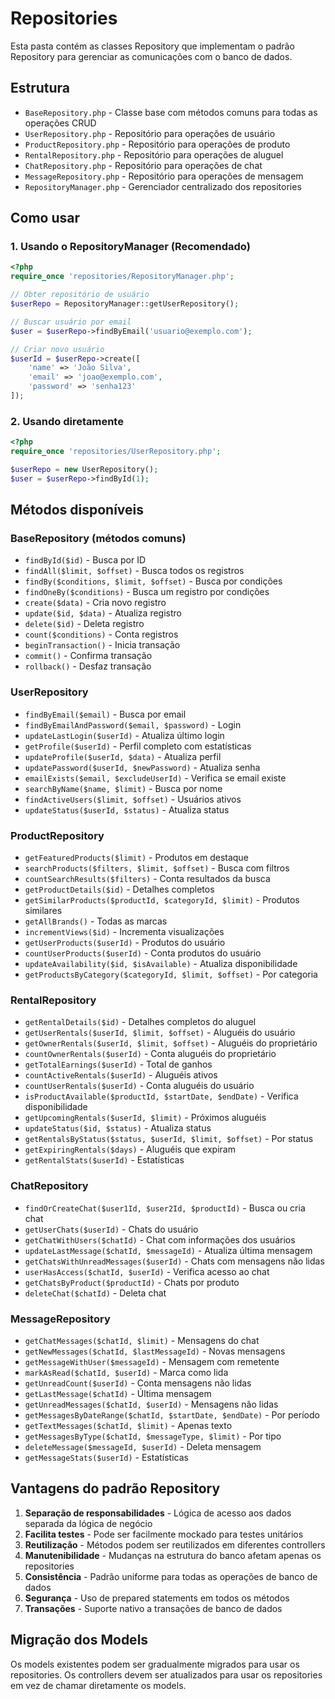 # Repositories

Esta pasta contém as classes Repository que implementam o padrão Repository para gerenciar as comunicações com o banco de dados.

## Estrutura

- `BaseRepository.php` - Classe base com métodos comuns para todas as operações CRUD
- `UserRepository.php` - Repositório para operações de usuário
- `ProductRepository.php` - Repositório para operações de produto
- `RentalRepository.php` - Repositório para operações de aluguel
- `ChatRepository.php` - Repositório para operações de chat
- `MessageRepository.php` - Repositório para operações de mensagem
- `RepositoryManager.php` - Gerenciador centralizado dos repositories

## Como usar

### 1. Usando o RepositoryManager (Recomendado)

```php
<?php
require_once 'repositories/RepositoryManager.php';

// Obter repositório de usuário
$userRepo = RepositoryManager::getUserRepository();

// Buscar usuário por email
$user = $userRepo->findByEmail('usuario@exemplo.com');

// Criar novo usuário
$userId = $userRepo->create([
    'name' => 'João Silva',
    'email' => 'joao@exemplo.com',
    'password' => 'senha123'
]);
```

### 2. Usando diretamente

```php
<?php
require_once 'repositories/UserRepository.php';

$userRepo = new UserRepository();
$user = $userRepo->findById(1);
```

## Métodos disponíveis

### BaseRepository (métodos comuns)

- `findById($id)` - Busca por ID
- `findAll($limit, $offset)` - Busca todos os registros
- `findBy($conditions, $limit, $offset)` - Busca por condições
- `findOneBy($conditions)` - Busca um registro por condições
- `create($data)` - Cria novo registro
- `update($id, $data)` - Atualiza registro
- `delete($id)` - Deleta registro
- `count($conditions)` - Conta registros
- `beginTransaction()` - Inicia transação
- `commit()` - Confirma transação
- `rollback()` - Desfaz transação

### UserRepository

- `findByEmail($email)` - Busca por email
- `findByEmailAndPassword($email, $password)` - Login
- `updateLastLogin($userId)` - Atualiza último login
- `getProfile($userId)` - Perfil completo com estatísticas
- `updateProfile($userId, $data)` - Atualiza perfil
- `updatePassword($userId, $newPassword)` - Atualiza senha
- `emailExists($email, $excludeUserId)` - Verifica se email existe
- `searchByName($name, $limit)` - Busca por nome
- `findActiveUsers($limit, $offset)` - Usuários ativos
- `updateStatus($userId, $status)` - Atualiza status

### ProductRepository

- `getFeaturedProducts($limit)` - Produtos em destaque
- `searchProducts($filters, $limit, $offset)` - Busca com filtros
- `countSearchResults($filters)` - Conta resultados da busca
- `getProductDetails($id)` - Detalhes completos
- `getSimilarProducts($productId, $categoryId, $limit)` - Produtos similares
- `getAllBrands()` - Todas as marcas
- `incrementViews($id)` - Incrementa visualizações
- `getUserProducts($userId)` - Produtos do usuário
- `countUserProducts($userId)` - Conta produtos do usuário
- `updateAvailability($id, $isAvailable)` - Atualiza disponibilidade
- `getProductsByCategory($categoryId, $limit, $offset)` - Por categoria

### RentalRepository

- `getRentalDetails($id)` - Detalhes completos do aluguel
- `getUserRentals($userId, $limit, $offset)` - Aluguéis do usuário
- `getOwnerRentals($userId, $limit, $offset)` - Aluguéis do proprietário
- `countOwnerRentals($userId)` - Conta aluguéis do proprietário
- `getTotalEarnings($userId)` - Total de ganhos
- `countActiveRentals($userId)` - Aluguéis ativos
- `countUserRentals($userId)` - Conta aluguéis do usuário
- `isProductAvailable($productId, $startDate, $endDate)` - Verifica disponibilidade
- `getUpcomingRentals($userId, $limit)` - Próximos aluguéis
- `updateStatus($id, $status)` - Atualiza status
- `getRentalsByStatus($status, $userId, $limit, $offset)` - Por status
- `getExpiringRentals($days)` - Aluguéis que expiram
- `getRentalStats($userId)` - Estatísticas

### ChatRepository

- `findOrCreateChat($user1Id, $user2Id, $productId)` - Busca ou cria chat
- `getUserChats($userId)` - Chats do usuário
- `getChatWithUsers($chatId)` - Chat com informações dos usuários
- `updateLastMessage($chatId, $messageId)` - Atualiza última mensagem
- `getChatsWithUnreadMessages($userId)` - Chats com mensagens não lidas
- `userHasAccess($chatId, $userId)` - Verifica acesso ao chat
- `getChatsByProduct($productId)` - Chats por produto
- `deleteChat($chatId)` - Deleta chat

### MessageRepository

- `getChatMessages($chatId, $limit)` - Mensagens do chat
- `getNewMessages($chatId, $lastMessageId)` - Novas mensagens
- `getMessageWithUser($messageId)` - Mensagem com remetente
- `markAsRead($chatId, $userId)` - Marca como lida
- `getUnreadCount($userId)` - Conta mensagens não lidas
- `getLastMessage($chatId)` - Última mensagem
- `getUnreadMessages($chatId, $userId)` - Mensagens não lidas
- `getMessagesByDateRange($chatId, $startDate, $endDate)` - Por período
- `getTextMessages($chatId, $limit)` - Apenas texto
- `getMessagesByType($chatId, $messageType, $limit)` - Por tipo
- `deleteMessage($messageId, $userId)` - Deleta mensagem
- `getMessageStats($userId)` - Estatísticas

## Vantagens do padrão Repository

1. **Separação de responsabilidades** - Lógica de acesso aos dados separada da lógica de negócio
2. **Facilita testes** - Pode ser facilmente mockado para testes unitários
3. **Reutilização** - Métodos podem ser reutilizados em diferentes controllers
4. **Manutenibilidade** - Mudanças na estrutura do banco afetam apenas os repositories
5. **Consistência** - Padrão uniforme para todas as operações de banco de dados
6. **Segurança** - Uso de prepared statements em todos os métodos
7. **Transações** - Suporte nativo a transações de banco de dados

## Migração dos Models

Os models existentes podem ser gradualmente migrados para usar os repositories. Os controllers devem ser atualizados para usar os repositories em vez de chamar diretamente os models.


